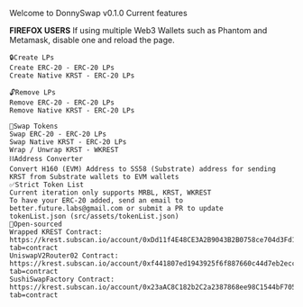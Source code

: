 Welcome to DonnySwap v0.1.0
Current features

**FIREFOX USERS**
If using multiple Web3 Wallets such as Phantom and Metamask, disable one and reload the page.

    🔒Create LPs
    Create ERC-20 - ERC-20 LPs
    Create Native KRST - ERC-20 LPs

    🔓Remove LPs
    Remove ERC-20 - ERC-20 LPs
    Remove Native KRST - ERC-20 LPs

    🔁Swap Tokens
    Swap ERC-20 - ERC-20 LPs
    Swap Native KRST - ERC-20 LPs
    Wrap / Unwrap KRST - WKREST
    ⛓Address Converter
    Convert H160 (EVM) Address to SS58 (Substrate) address for sending KRST from Substrate wallets to EVM wallets
    ✅Strict Token List
    Current iteration only supports MRBL, KRST, WKREST
    To have your ERC-20 added, send an email to 
    better.future.labs@gmail.com or submit a PR to update
    tokenList.json (src/assets/tokenList.json)
    📖Open-sourced
    Wrapped KREST Contract: https://krest.subscan.io/account/0xDd11f4E48CE3A2B9043B2B0758ce704d3Fd191dc?tab=contract
    UniswapV2Router02 Contract: https://krest.subscan.io/account/0xf441807ed1943925f6f887660c44d7eb2ecc17c2?tab=contract
    SushiSwapFactory Contract: https://krest.subscan.io/account/0x23aAC8C182b2C2a2387868ee98C1544bF705c097?tab=contract